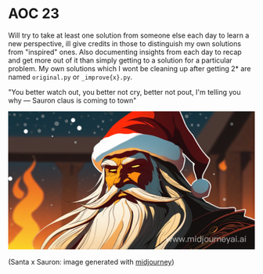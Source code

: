 # AOC 23

Will try to take at least one solution from someone else each day to learn a new perspective, ill give credits in those to distinguish my own solutions from "inspired" ones. Also documenting insights from each day to recap and get more out of it than simply getting to a solution for a particular problem. My own solutions which I wont be cleaning up after getting 2* are named `original.py` or `_improve{x}.py`.

"You better watch out, you better not cry, better not pout, I'm telling you why — Sauron claus is coming to town"

![Santa as sauron](santaxsauron.png)

(Santa x Sauron: image generated with [midjourney](https://www.midjourneyai.ai/en/app))
